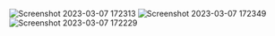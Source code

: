 ![Screenshot 2023-03-07 172313](https://user-images.githubusercontent.com/124787647/223414910-4b26d45d-46ee-409d-b674-34385278cf1a.png)
![Screenshot 2023-03-07 172349](https://user-images.githubusercontent.com/124787647/223414917-491da67e-e7da-4193-a0ad-161d938982b4.png)
![Screenshot 2023-03-07 172229](https://user-images.githubusercontent.com/124787647/223414919-26e815bd-bafc-44a4-b269-c6a72b26ce57.png)
